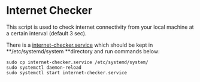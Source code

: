 # Internet Checker

This script is used to check internet connectivity from your local machine at a certain interval (default 3 sec).

There is a [internet-checker.service](internet-checker.service) which should be kept in **/etc/systemd/system **directory and run commands below:

```shell
sudo cp internet-checker.service /etc/systemd/system/
sudo systemctl daemon-reload
sudo systemctl start internet-checker.service
```
